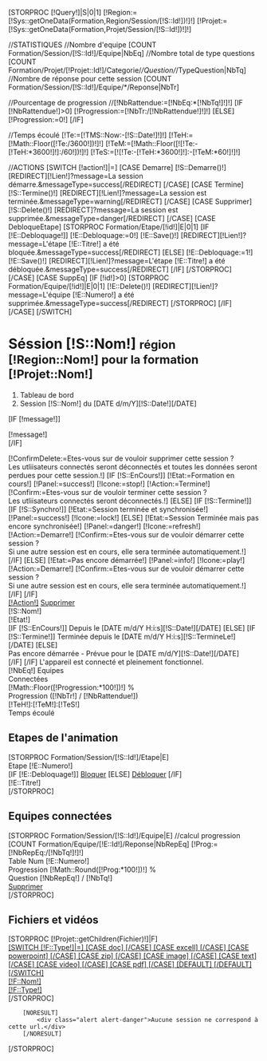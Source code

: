 [STORPROC [!Query!]|S|0|1]
[!Region:=[!Sys::getOneData(Formation,Region/Session/[!S::Id!])!]!]
[!Projet:=[!Sys::getOneData(Formation,Projet/Session/[!S::Id!])!]!]

//STATISTIQUES
//Nombre d'equipe
[COUNT Formation/Session/[!S::Id!]/Equipe|NbEq]
//Nombre total de type questions
[COUNT Formation/Projet/[!Projet::Id!]/Categorie/*/Question/*/TypeQuestion|NbTq]
//Nombre de réponse pour cette session
[COUNT Formation/Session/[!S::Id!]/Equipe/*/Reponse|NbTr]

//Pourcentage de progression
//[!NbRattendue:=[!NbEq:*[!NbTq!]!]!]
[IF [!NbRattendue!]>0]
    [!Progression:=[!NbTr:/[!NbRattendue!]!]!]
[ELSE]
    [!Progression:=0!]
[/IF]

//Temps écoulé
[!Te:=[!TMS::Now:-[!S::Date!]!]!]
[!TeH:=[!Math::Floor([!Te:/3600!])!]!]
[!TeM:=[!Math::Floor([![!Te:-[!TeH:*3600!]!]:/60!])!]!]
[!TeS:=[![!Te:-[!TeH:*3600!]!]:-[!TeM:*60!]!]!]


//ACTIONS
[SWITCH [!action!]|=]
    [CASE Demarre]
        [!S::Demarre()!]
        [REDIRECT][!Lien!]?message=La session démarre.&messageType=success[/REDIRECT]
    [/CASE]
    [CASE Termine]
        [!S::Termine()!]
        [REDIRECT][!Lien!]?message=La session est terminée.&messageType=warning[/REDIRECT]
    [/CASE]
    [CASE Supprimer]
        [!S::Delete()!]
        [REDIRECT]?message=La session est supprimée.&messageType=danger[/REDIRECT]
    [/CASE]
    [CASE DebloqueEtape]
        [STORPROC Formation/Etape/[!id!]|E|0|1]
            [IF [!E::Debloquage!]]
                [!E::Debloquage:=0!]
                [!E::Save()!]
                [REDIRECT][!Lien!]?message=L'étape [!E::Titre!] a été bloquée.&messageType=success[/REDIRECT]
            [ELSE]
                [!E::Debloquage:=1!]
                [!E::Save()!]
                [REDIRECT][!Lien!]?message=L'étape [!E::Titre!] a été débloquée.&messageType=success[/REDIRECT]
            [/IF]
        [/STORPROC]
    [/CASE]
    [CASE SuppEq]
        [IF [!id!]>0]
            [STORPROC Formation/Equipe/[!id!]|E|0|1]
                [!E::Delete()!]
                [REDIRECT][!Lien!]?message=L'équipe [!E::Numero!] a été supprimée.&messageType=success[/REDIRECT]
            [/STORPROC]
        [/IF]
    [/CASE]
[/SWITCH]

<div class="row">
    <div class="col-lg-12">
        <h1 class="page-header">
            Séssion [!S::Nom!] <small>région [!Region::Nom!] pour la formation [!Projet::Nom!]</small>
        </h1>
        <ol class="breadcrumb">
            <li >
                <i class="fa fa-dashboard"></i> Tableau de bord
            </li>
            <li class="active">
                <i class="fa fa-play"></i> Session [!S::Nom!] du [DATE d/m/Y][!S::Date!][/DATE]
            </li>
        </ol>
    </div>
</div>

[IF [!message!]]
        <div class="alert alert-[!messageType!]">[!message!]</div>
[/IF]

<div class="row">
    [!ConfirmDelete:=Etes-vous sur de vouloir supprimer cette session ? <br />Les utliisateurs connectés seront déconnectés et toutes les données seront perdues pour cette session.!]
    [IF [!S::EnCours!]]
        [!Etat:=Formation en cours!]
        [!Panel:=success!]
        [!Icone:=stop!]
        [!Action:=Termine!]
    [!Confirm:=Etes-vous sur de vouloir terminer cette session ? <br />Les utliisateurs connectés seront déconnectés.!]
    [ELSE]
        [IF [!S::Termine!]]
            [IF [!S::Synchro!]]
                [!Etat:=Session terminée et synchronisée!]
                [!Panel:=success!]
                [!Icone:=lock!]
            [ELSE]
                [!Etat:=Session Terminée mais pas encore synchronisée!]
                [!Panel:=danger!]
                [!Icone:=refresh!]
                [!Action:=Demarre!]
                [!Confirm:=Etes-vous sur de vouloir démarrer cette session ? <br />Si une autre session est en cours, elle sera terminée automatiquement.!]
            [/IF]
        [ELSE]
            [!Etat:=Pas encore démarrée!]
            [!Panel:=info!]
            [!Icone:=play!]
            [!Action:=Demarre!]
            [!Confirm:=Etes-vous sur de vouloir démarrer cette session ?<br /> Si une autre session est en cours, elle sera terminée automatiquement.!]
        [/IF]
    [/IF]
    <div class="col-lg-12 col-md-12">
        <div class="panel panel-[!Panel!]">
            <div class="panel-heading">
                <div class="row">
                    <div class="col-xs-2">
                        <a href="?action=[!Action!]" class="confirm" data-confirm="[!Confirm!]">
                            <i class="fa fa-[!Icone!] fa-5x"></i>
                        </a>
                    </div>
                    <div class="col-xs-2">
                        <a href="?action=[!Action!]" class="btn btn-primary btn-block confirm" data-confirm="[!Confirm!]">[!Action!]</a>
                        <a href="?action=Supprimer" class="btn btn-danger btn-block confirm" data-confirm="[!ConfirmDelete!]">Supprimer</a>
                    </div>
                    <div class="col-xs-2">
                        <div class="huge">[!S::Nom!]</div>
                        <div>[!Etat!]</div>
                    </div>
                    <div class="col-xs-6 text-right">
                        [IF [!S::EnCours!]]
                        <span class="pull-left">Depuis le [DATE m/d/Y H:i:s][!S::Date!][/DATE]</span>
                        [ELSE]
                        [IF [!S::Termine!]]
                        <span class="pull-left">Terminée depuis le [DATE m/d/Y H:i:s][!S::TermineLe!][/DATE]</span>
                        [ELSE]
                        <div>Pas encore démarrée - Prévue pour le [DATE m/d/Y][!S::Date!][/DATE]</div>
                        [/IF]
                        [/IF]
                       L'appareil est connecté et pleinement fonctionnel.
                        <div class="clearfix"></div>
                    </div>
                </div>
            </div>
        </div>
    </div>
</div>
<div class="row">
    <div class="col-lg-4">
        <div class="panel">
            <div class="panel-heading">
                <div class="row">
                    <div class="col-xs-3">
                        <i class="fa fa-users fa-5x"></i>
                    </div>
                    <div class="col-xs-9">
                        <div class="huge">[!NbEq!] Equipes</div>
                        <div>Connectées</div>
                    </div>
                </div>
            </div>
        </div>
    </div>
    <div class="col-lg-4">
        <div class="panel">
            <div class="panel-heading">
                <div class="row">
                    <div class="col-xs-3">
                        <i class="fa fa-pie-chart fa-5x"></i>
                    </div>
                    <div class="col-xs-9">
                        <div class="huge">
                            [!Math::Floor([!Progression:*100!])!] %
                        </div>
                        <div>Progression ([!NbTr!] / [!NbRattendue!])</div>
                    </div>
                </div>
            </div>
        </div>
    </div>
    <div class="col-lg-4">
        <div class="panel">
            <div class="panel-heading">
                <div class="row">
                    <div class="col-xs-3">
                        <i class="fa fa-tachometer fa-5x"></i>
                    </div>
                    <div class="col-xs-9">
                        <div class="huge">[!TeH!]:[!TeM!]:[!TeS!]</div>
                        <div>Temps écoulé</div>
                    </div>
                </div>
            </div>
        </div>
    </div>
</div>

<div class="row">
    <div class="col-lg-12">
        <h2>Etapes de l'animation</h2>
    </div>
    [STORPROC Formation/Session/[!S::Id!]/Etape|E]
        <div class="col-md-6 etape">
            <div class="panel-heading">
                <div class="row">
                    <div class="col-xs-1">
                        <i class="fa fa-map-marker fa-5"></i>
                    </div>
                    <div class="col-xs-3">
                        <div class="huge">Etape [!E::Numero!]</div>
                    </div>
                    <div class="col-xs-8">
                        [IF [!E::Debloquage!]]
                        <a href="?action=DebloqueEtape&id=[!E::Id!]" class="btn btn-success pull-right">Bloquer</a>
                        [ELSE]
                        <a href="?action=DebloqueEtape&id=[!E::Id!]" class="btn btn-danger pull-right">Débloquer</a>
                        [/IF]
                        <div>[!E::Titre!]</div>
                    </div>
                </div>
            </div>
        </div>
    [/STORPROC]
</div>

<div class="row">
    <div class="col-lg-12">
        <h2>Equipes connectées</h2>
    </div>
    [STORPROC Formation/Session/[!S::Id!]/Equipe|E]
        //calcul progression
        [COUNT Formation/Equipe/[!E::Id!]/Reponse|NbRepEq]
        [!Prog:=[!NbRepEq:/[!NbTq!]!]!]
    <div class="col-md-3 equipe">
        <div class="panel-heading">
            <div class="row">
                <div class="col-xs-3">
                    <i class="fa fa-users fa-5"></i>
                </div>
                <div class="col-xs-9">
                    <div class="huge">Table Num [!E::Numero!]</div>
                    <div>Progression [!Math::Round([!Prog:*100!])!] %</div>
                    <div>Question [!NbRepEq!] / [!NbTq!] </div>
                    <a href="?action=SuppEq&id=[!E::Id!]" class="btn btn-danger btn-block">Supprimer</a>
                </div>
            </div>
        </div>
    </div>
    [/STORPROC]
</div>
<div class="row">
    <div class="col-lg-12">
        <h2>Fichiers et vidéos</h2>
    </div>
    [STORPROC [!Projet::getChildren(Fichier)!]|F]
    <div class="col-md-6">
        <div class="panel">
            <a href="/[!F::Fichier!].download">
            <div class="panel-heading">
                <div class="row">
                    <div class="col-xs-3">
                        [SWITCH [!F::Type!]|=]
                            [CASE doc]
                            <i class="fa fa-file-word-o fa-5x"></i>
                            [/CASE]
                            [CASE excell]
                            <i class="fa fa-file-excell-o fa-5x"></i>
                            [/CASE]
                            [CASE powerpoint]
                            <i class="fa fa-file-powerpoint-o fa-5x"></i>
                            [/CASE]
                            [CASE zip]
                            <i class="fa fa-file-zip-o fa-5x"></i>
                            [/CASE]
                            [CASE image]
                            <i class="fa fa-file-image-o fa-5x"></i>
                            [/CASE]
                            [CASE text]
                            <i class="fa fa-file-text fa-5x"></i>
                            [/CASE]
                            [CASE video]
                            <i class="fa fa-file-video-o fa-5x"></i>
                            [/CASE]
                            [CASE pdf]
                            <i class="fa fa-file-pdf-o fa-5x"></i>
                            [/CASE]
                            [DEFAULT]
                                <i class="fa fa-file-o fa-5x"></i>
                            [/DEFAULT]
                        [/SWITCH]
                    </div>
                    <div class="col-xs-9">
                        <div class="huge">[!F::Nom!]</div>
                        <div>[!F::Type!]</div>
                    </div>
                </div>
            </div>
            </a>
        </div>
    </div>
    [/STORPROC]
</div>

        [NORESULT]
            <div class="alert alert-danger">Aucune session ne correspond à cette url.</div>
        [/NORESULT]

[/STORPROC]


<script>
    $('.confirm').on('click',function (e) {
        e.preventDefault();
        var me = $( this );
        bootbox.confirm(me.attr('data-confirm'), function(result) {
            if (result){
                window.location.replace(me.attr('href'));
            }
        });
    });
</script>